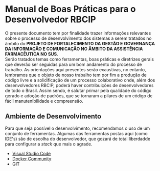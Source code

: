 # Manual de Boas Práticas para o Desenvolvedor RBCIP  
  
O presente documento tem por finalidade trazer informações relevantes sobre o processo de desenvolvimento dos sistemas a serem tratados no âmbito do **PROJETO DE FORTALECIMENTO DA GESTÃO E GOVERNANÇA DA INFORMAÇÃO E COMUNICAÇÃO NO ÂMBITO DA ASSISTÊNCIA FARMACÊUTICA NO SUS**.  
Serão tratados temas como ferramentas, boas práticas e diretrizes gerais que deverão ser seguidas para um bom andamento do processo de trabalho. As orientações aqui presentes serão exaustivas, no entanto, lembramos que o objeto de nosso trabalho tem por fim a produção de código livre e a solidificação de um processo colaborativo onde, além dos desenvolvedores RBCIP, poderá haver contribuições de desenvolvedores de todo o Brasil. Assim sendo, é salutar primar pela qualidade do código gerado e adoção de padrões, que se tornaram a pilares de um código de fácil manutenibilidade e compreensão.

## Ambiente de Desenvolvimento

Para que seja possível o desenvolvimento, recomendamos o uso de um conjunto de ferramentas. Algumas das ferramentas postas aqui (como IDE's) são de escolha do desenvolvedor, que gozará de total liberdadde para configurar a _stack_ que mais o agrade.

- [Visual Studio Code](https://code.visualstudio.com/)
- [Docker Community](https://www.docker.com/community/)
- GIT
